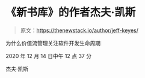 # 《新书库》的作者杰夫·凯斯

> 原文：<https://thenewstack.io/author/jeff-keyes/>

为什么价值流管理关注软件开发生命周期

2020 年 12 月 14 日中午 12 点 37 分

杰夫·凯斯